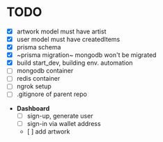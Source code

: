 # TODO

- [x] artwork model must have artist
- [x] user model must have createdItems
- [x] prisma schema
- [x] ~prisma migration~ mongodb won't be migrated
- [x] build start_dev, building env. automation
- [ ] mongodb container
- [ ] redis container
- [ ] ngrok setup
- [ ] .gitignore of parent repo
- **Dashboard**
	- [ ] sign-up, generate user
	- [ ] sign-in via wallet address
	- [ ] add artwork
